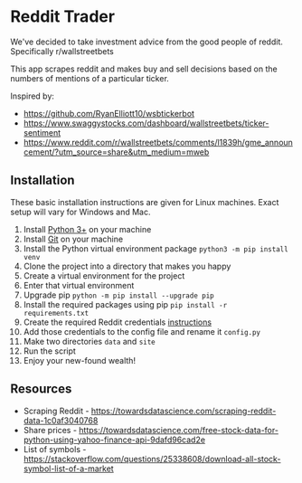 Reddit Trader
===

We've decided to take investment advice from the good people of reddit. Specifically r/wallstreetbets

This app scrapes reddit and makes buy and sell decisions based on the numbers of mentions of a particular ticker. 

Inspired by:

- https://github.com/RyanElliott10/wsbtickerbot
- https://www.swaggystocks.com/dashboard/wallstreetbets/ticker-sentiment
- https://www.reddit.com/r/wallstreetbets/comments/l1839h/gme_announcement/?utm_source=share&utm_medium=mweb

Installation
---

These basic installation instructions are given for Linux machines. Exact setup will vary for Windows and Mac. 

1. Install [Python 3+](https://www.python.org/downloads/) on your machine
2. Install [Git](https://git-scm.com/downloads) on your machine
3. Install the Python virtual environment package `python3 -m pip install venv`
4. Clone the project into a directory that makes you happy
5. Create a virtual environment for the project
5. Enter that virtual environment
6. Upgrade pip `python -m pip install --upgrade pip`
6. Install the required packages using pip `pip install -r requirements.txt`
7. Create the required Reddit credentials [instructions]()
8. Add those credentials to the config file and rename it `config.py`
8. Make two directories `data` and `site`
9. Run the script
10. Enjoy your new-found wealth!


Resources
---

- Scraping Reddit - https://towardsdatascience.com/scraping-reddit-data-1c0af3040768
- Share prices - https://towardsdatascience.com/free-stock-data-for-python-using-yahoo-finance-api-9dafd96cad2e
- List of symbols - https://stackoverflow.com/questions/25338608/download-all-stock-symbol-list-of-a-market
